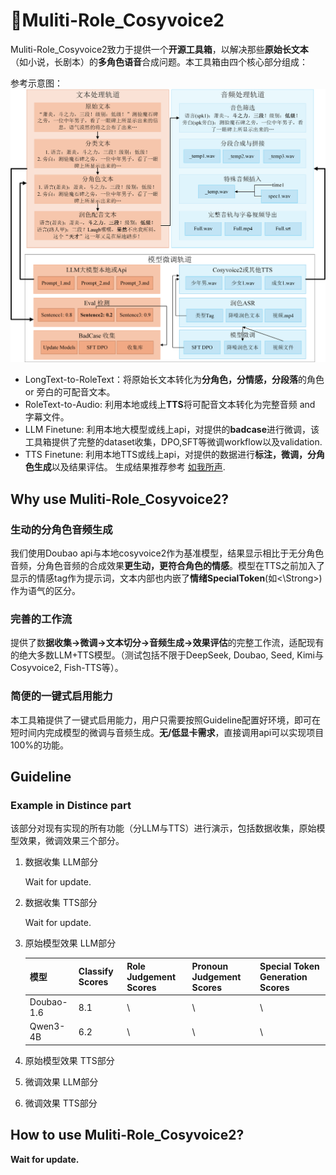 # 🐸Muliti-Role_Cosyvoice2
Muliti-Role_Cosyvoice2致力于提供一个**开源工具箱**，以解决那些**原始长文本**（如小说，长剧本）的**多角色语音**合成问题。本工具箱由四个核心部分组成：

参考示意图：
![RoleTTS](/data/img/RoleTTS_pipeline.png)

- LongText-to-RoleText：将原始长文本转化为**分角色，分情感，分段落**的角色 or 旁白的可配音文本。
- RoleText-to-Audio: 利用本地或线上**TTS**将可配音文本转化为完整音频 and 字幕文件。
- LLM Finetune: 利用本地大模型或线上api，对提供的**badcase**进行微调，该工具箱提供了完整的dataset收集，DPO,SFT等微调workflow以及validation.
- TTS Finetune: 利用本地TTS或线上api，对提供的数据进行**标注，微调，分角色生成**以及结果评估。
生成结果推荐参考 [如我所声](https://www.bilibili.com/video/BV1DmpnznEM7/?share_source=copy_web&vd_source=858c84601b6002829615c837139d7d4e).

## Why use Muliti-Role_Cosyvoice2?
### 生动的分角色音频生成
我们使用Doubao api与本地cosyvoice2作为基准模型，结果显示相比于无分角色音频，分角色音频的合成效果**更生动，更符合角色的情感**。模型在TTS之前加入了显示的情感tag作为提示词，文本内部也内嵌了**情绪SpecialToken**(如<\Strong>)作为语气的区分。

### 完善的工作流
提供了数**据收集->微调->文本切分->音频生成->效果评估**的完整工作流，适配现有的绝大多数LLM+TTS模型。（测试包括不限于DeepSeek, Doubao, Seed, Kimi与Cosyvoice2, Fish-TTS等）。

### 简便的一键式启用能力
本工具箱提供了一键式启用能力，用户只需要按照Guideline配置好环境，即可在短时间内完成模型的微调与音频生成。**无/低显卡需求**，直接调用api可以实现项目100%的功能。

## Guideline
### Example in Distince part
该部分对现有实现的所有功能（分LLM与TTS）进行演示，包括数据收集，原始模型效果，微调效果三个部分。
1. 数据收集 LLM部分 

    Wait for update.

2. 数据收集 TTS部分

    Wait for update.
    
4. 原始模型效果 LLM部分
   
    | 模型       | Classify Scores | Role Judgement Scores | Pronoun Judgement Scores | Special Token Generation Scores |
    | :--------- | :-------------- | :------------------- | :---------------------- | :------------------------------ |
    | Doubao-1.6 | 8.1               | \                    | \                       | \                               |
    | Qwen3-4B   | 6.2               | \                    | \                       | \                               |

5. 原始模型效果 TTS部分
6. 微调效果 LLM部分
7. 微调效果 TTS部分

## How to use Muliti-Role_Cosyvoice2?
**Wait for update.**